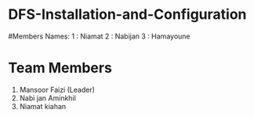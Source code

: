 # DFS-Installation-and-Configuration

#Members Names:
1 :  Niamat
2 : Nabijan
3 : Hamayoune






# Team Members
1. Mansoor Faizi (Leader)
2. Nabi jan Aminkhil
3. Niamat kiahan




